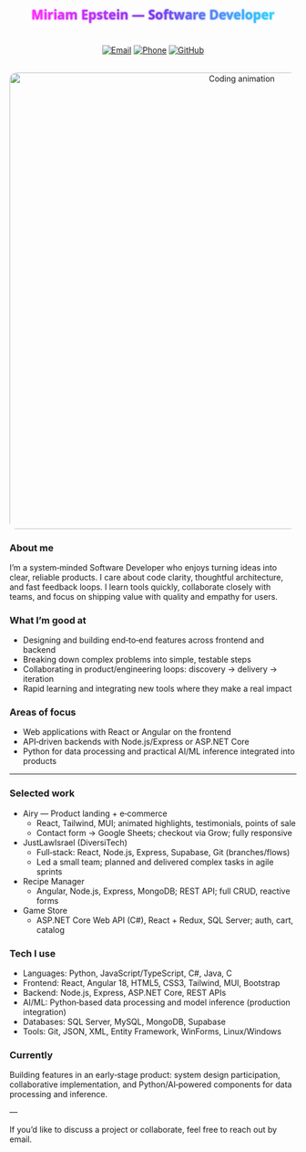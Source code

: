 <div align="center">
  <!-- Gradient title matching logo vibes: magenta → purple → cyan -->
  <svg width="100%" height="120" viewBox="0 0 1200 180" xmlns="http://www.w3.org/2000/svg" role="img" aria-label="Miriam Epstein — Software Developer">
    <defs>
      <linearGradient id="grad" x1="0%" y1="0%" x2="100%" y2="0%">
        <stop offset="0%" stop-color="#ff2dfd"/>
        <stop offset="50%" stop-color="#7c3aed"/>
        <stop offset="100%" stop-color="#2dd4ff"/>
      </linearGradient>
      <filter id="glow" x="-50%" y="-50%" width="200%" height="200%">
        <feGaussianBlur stdDeviation="4" result="coloredBlur"/>
        <feMerge>
          <feMergeNode in="coloredBlur"/>
          <feMergeNode in="SourceGraphic"/>
        </feMerge>
      </filter>
    </defs>
    <text x="50%" y="60%" text-anchor="middle" fill="url(#grad)" font-size="54" font-weight="800" font-family="Segoe UI, Inter, system-ui, -apple-system, Arial, sans-serif" filter="url(#glow)">Miriam Epstein — Software Developer</text>
  </svg>

  <!-- Contact badges -->
  <a href="mailto:m0533123308@gmail.com"><img alt="Email" src="https://img.shields.io/badge/Email-m0533123308%40gmail.com-ff2dfd?style=for-the-badge&logo=gmail&logoColor=white"></a>
  <a href="tel:+972533123308"><img alt="Phone" src="https://img.shields.io/badge/%2B972--53--312--3308-7c3aed?style=for-the-badge&logo=phone&logoColor=white"></a>
  <a href="https://github.com/Miriam-Epstein"><img alt="GitHub" src="https://img.shields.io/badge/github.com%2FMiriam--Epstein-2dd4ff?style=for-the-badge&logo=github&logoColor=black"></a>

  <!-- Hero GIF -->
  <br/>
  <img src="assets/CodeCodingGIF.gif" alt="Coding animation" width="800" style="max-width:100%; border-radius:12px;"/>
</div>

### About me
I’m a system‑minded Software Developer who enjoys turning ideas into clear, reliable products. I care about code clarity, thoughtful architecture, and fast feedback loops. I learn tools quickly, collaborate closely with teams, and focus on shipping value with quality and empathy for users.

### What I’m good at
- Designing and building end‑to‑end features across frontend and backend
- Breaking down complex problems into simple, testable steps
- Collaborating in product/engineering loops: discovery → delivery → iteration
- Rapid learning and integrating new tools where they make a real impact

### Areas of focus
- Web applications with React or Angular on the frontend
- API‑driven backends with Node.js/Express or ASP.NET Core
- Python for data processing and practical AI/ML inference integrated into products

---

### Selected work
- Airy — Product landing + e‑commerce
  - React, Tailwind, MUI; animated highlights, testimonials, points of sale
  - Contact form → Google Sheets; checkout via Grow; fully responsive
- JustLawIsrael (DiversiTech)
  - Full‑stack: React, Node.js, Express, Supabase, Git (branches/flows)
  - Led a small team; planned and delivered complex tasks in agile sprints
- Recipe Manager
  - Angular, Node.js, Express, MongoDB; REST API; full CRUD, reactive forms
- Game Store
  - ASP.NET Core Web API (C#), React + Redux, SQL Server; auth, cart, catalog

### Tech I use
- Languages: Python, JavaScript/TypeScript, C#, Java, C
- Frontend: React, Angular 18, HTML5, CSS3, Tailwind, MUI, Bootstrap
- Backend: Node.js, Express, ASP.NET Core, REST APIs
- AI/ML: Python‑based data processing and model inference (production integration)
- Databases: SQL Server, MySQL, MongoDB, Supabase
- Tools: Git, JSON, XML, Entity Framework, WinForms, Linux/Windows

### Currently
Building features in an early‑stage product: system design participation, collaborative implementation, and Python/AI‑powered components for data processing and inference.

—

If you’d like to discuss a project or collaborate, feel free to reach out by email.

 

